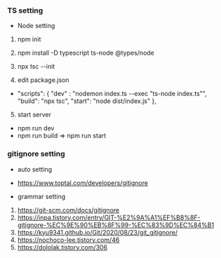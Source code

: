 ### TS setting

- Node setting

1. npm init

2. npm install -D typescript ts-node @types/node

3. npx tsc --init

4. edit package.json
- "scripts": {
    "dev" : "nodemon index.ts --exec \"ts-node index.ts\"",
    "build": "npx tsc",
    "start": "node dist/index.js"
  },

5. start server
- npm run dev
- npm run build => npm run start



### gitignore setting

- auto setting
* https://www.toptal.com/developers/gitignore

- grammar setting
1. https://git-scm.com/docs/gitignore
2. https://inpa.tistory.com/entry/GIT-%E2%9A%A1%EF%B8%8F-gitignore-%EC%9E%90%EB%8F%99-%EC%83%9D%EC%84%B1
3. https://kyu9341.github.io/Git/2020/08/23/git_gitignore/
4. https://nochoco-lee.tistory.com/46
5. https://dololak.tistory.com/306